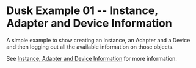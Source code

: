 # Dusk Example 01  -- Instance, Adapter and Device Information

A simple example to show creating an Instance, an Adapter and a Device and then
logging out  all the available information on those objects.

See [Instance, Adapter and Device Information](https://dj2.github.io/Dusk/01_instance_adapter_and_device_info.md.html)
for more information.
